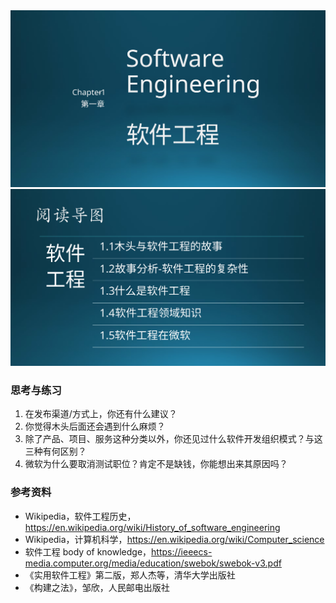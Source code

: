 
<img src="img/Slide1.SVG"/>



<img src="img/Slide2.SVG"/>



### 思考与练习

1. 在发布渠道/方式上，你还有什么建议？
2. 你觉得木头后面还会遇到什么麻烦？
3. 除了产品、项目、服务这种分类以外，你还见过什么软件开发组织模式？与这三种有何区别？
4. 微软为什么要取消测试职位？肯定不是缺钱，你能想出来其原因吗？


### 参考资料

- Wikipedia，软件工程历史，https://en.wikipedia.org/wiki/History_of_software_engineering
- Wikipedia，计算机科学，https://en.wikipedia.org/wiki/Computer_science
- 软件工程 body of knowledge，https://ieeecs-media.computer.org/media/education/swebok/swebok-v3.pdf
- 《实用软件工程》第二版，郑人杰等，清华大学出版社
- 《构建之法》，邹欣，人民邮电出版社
